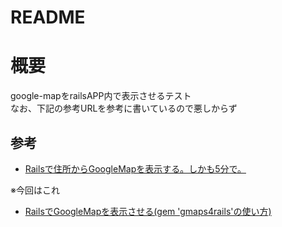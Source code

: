 # README

# 概要
google-mapをrailsAPP内で表示させるテスト  
なお、下記の参考URLを参考に書いているので悪しからず  

## 参考
- [Railsで住所からGoogleMapを表示する。しかも5分で。](https://qiita.com/master-of-sugar/items/e71cbf659c6bd0fe948e)  

※今回はこれ
- [RailsでGoogleMapを表示させる(gem 'gmaps4rails'の使い方)](https://qiita.com/nakanoyoshiki/items/af9f37e9d2653518d6b0)  
